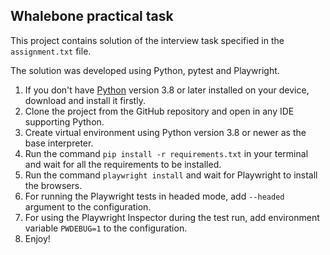 ## **Whalebone practical task**

This project contains solution of the interview task specified in the `assignment.txt` file.

The solution was developed using Python, pytest and Playwright.


1. If you don't have [Python](https://www.python.org/downloads/) version 3.8 or later installed on your device,
   download and install it firstly.
2. Clone the project from the GitHub repository and open in any IDE supporting Python.
3. Create virtual environment using Python version 3.8 or newer as the base interpreter. 
4. Run the command `pip install -r requirements.txt` in your terminal and wait for all the requirements to be installed.
5. Run the command `playwright install` and wait for Playwright to install the browsers.
6. For running the Playwright tests in headed mode, add `--headed` argument to the configuration.
7. For using the Playwright Inspector during the test run, add environment variable `PWDEBUG=1` to the configuration.
8. Enjoy!
